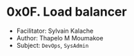 # 0x0F. Load balancer

- Facilitator: Sylvain Kalache
- Author: Thapelo M Moumakoe
- Subject: `DevOps`, `SysAdmin`
